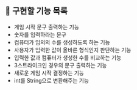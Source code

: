 ## 📝 구현할 기능 목록

- 게임 시작 문구 출력하는 기능
- 숫자를 입력하라는 문구
- 컴퓨터가 임의의 수를 생성하도록 하는 기능
- 사용자가 입력한 값이 올바른 형식인지 판단하는 기능
- 입력한 값과 컴퓨터가 생성한 수를 비교하는 기능
- 3스트라이크인 경우의 문구 출력하는 기능
- 새로운 게임 시작 결정하는 기능
- int를 String으로 변환해주는 기능